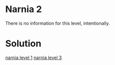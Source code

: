 <h1>Narnia 2</h1>

<p>There is no information for this level, intentionally.</p>

<h1>Solution</h1>

[narnia level 1](narnia/tasks/narnia1.md)
[narnia level 3](narnia/tasks/narnia3.md)
